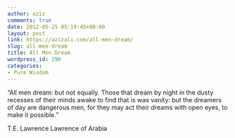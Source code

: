 ```yaml
---
author: aziz
comments: true
date: 2012-05-25 05:19:45+00:00
layout: post
link: https://azizali.com/all-men-dream/
slug: all-men-dream
title: All Men Dream
wordpress_id: 290
categories:
- Pure Wisdom
---
```


“All men dream: but not equally. Those that dream by night in the dusty recesses of
their minds awake to find that is was vanity: but the dreamers of day are dangerous
men, for they may act their dreams with open eyes, to make it possible.”

T.E. Lawrence
Lawrence of Arabia
